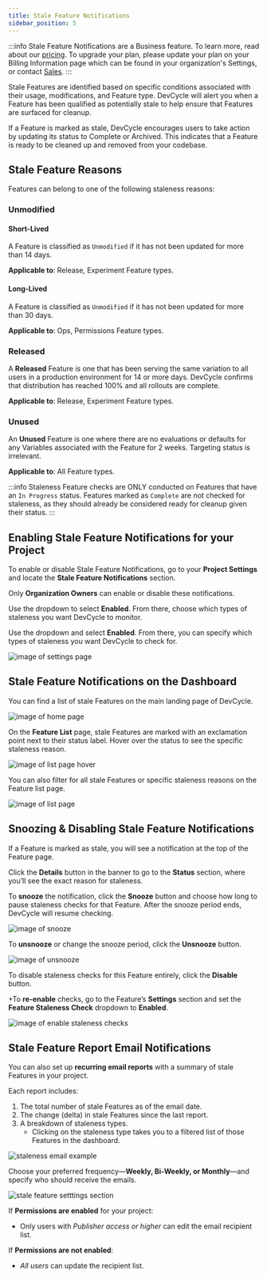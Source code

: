 ```yaml
---
title: Stale Feature Notifications 
sidebar_position: 5
---
```


:::info
Stale Feature Notifications are a Business feature. To learn more, read about our [pricing](https://devcycle.com/pricing). To upgrade your plan, please update your plan on your Billing Information page which can be found in your organization's Settings, or contact [Sales](mailto:sales@devcycle.com).
:::

Stale Features are identified based on specific conditions associated with their usage, modifications, and Feature type. DevCycle will alert you when a Feature has been qualified as potentially stale to help ensure that Features are surfaced for cleanup. 

If a Feature is marked as stale, DevCycle encourages users to take action by updating its status to Complete or Archived. This indicates that a Feature is ready to be cleaned up and removed from your codebase. 

## Stale Feature Reasons 

Features can belong to one of the following staleness reasons:

### Unmodified 

#### Short-Lived 

A Feature is classified as `Unmodified` if it has not been updated for more than 14 days. 

**Applicable to**: Release, Experiment Feature types.

#### Long-Lived 

A Feature is classified as `Unmodified` if it has not been updated for more than 30 days.

**Applicable to**: Ops, Permissions Feature types.

### Released

A **Released** Feature is one that has been serving the same variation to all users in a production environment for 14 or more days. DevCycle confirms that distribution has reached 100% and all rollouts are complete.


**Applicable to**: Release, Experiment Feature types.

### Unused 

An **Unused** Feature is one where there are no evaluations or defaults for any Variables associated with the Feature for 2 weeks. Targeting status is irrelevant.

**Applicable to**: All Feature types. 

:::info
Staleness Feature checks are ONLY conducted on Features that have an `In Progress` status. Features marked as `Complete` are not checked for staleness, as they should already be considered ready for cleanup given their status. 
:::

## Enabling Stale Feature Notifications for your Project

To enable or disable Stale Feature Notifications, go to your **Project Settings** and locate the **Stale Feature Notifications** section.

Only **Organization Owners** can enable or disable these notifications.

Use the dropdown to select **Enabled**. From there, choose which types of staleness you want DevCycle to monitor.


Use the dropdown and select **Enabled**. From there, you can specify which types of staleness you want DevCycle to check for.

![image of settings page](/apr-2025-stale-flag-settings-email.png)

## Stale Feature Notifications on the Dashboard

You can find a list of stale Features on the main landing page of DevCycle.

![image of home page](/nov-2024-stale-feat-home-page.png)

On the **Feature List** page, stale Features are marked with an exclamation point next to their status label. Hover over the status to see the specific staleness reason.

![image of list page hover](/nov-2024-stale-feat-list-page-hover.png)

You can also filter for all stale Features or specific staleness reasons on the Feature list page.

![image of list page](/nov-2024-stale-feat-list-page.png)

## Snoozing & Disabling Stale Feature Notifications 

If a Feature is marked as stale, you will see a notification at the top of the Feature page.

Click the **Details** button in the banner to go to the **Status** section, where you’ll see the exact reason for staleness.

To **snooze** the notification, click the **Snooze** button and choose how long to pause staleness checks for that Feature. After the snooze period ends, DevCycle will resume checking.

![image of snooze](/nov-2024-stale-feat-snooze.png)

To **unsnooze** or change the snooze period, click the **Unsnooze** button.

![image of unsnooze](/nov-2024-stale-feat-unsnooze.png)

To disable staleness checks for this Feature entirely, click the **Disable** button.

+To **re-enable** checks, go to the Feature’s **Settings** section and set the **Feature Staleness Check** dropdown to **Enabled**.

![image of enable staleness checks](/nov-2024-stale-feat-disable.png)

## Stale Feature Report Email Notifications 

You can also set up **recurring email reports** with a summary of stale Features in your project.

Each report includes:
1. The total number of stale Features as of the email date.
2. The change (delta) in stale Features since the last report.
3. A breakdown of staleness types. 
    * Clicking on the staleness type takes you to a filtered list of those Features in the dashboard.

![staleness email example](/apr-2025-stale-email-ex.png)

Choose your preferred frequency—**Weekly, Bi-Weekly, or Monthly**—and specify who should receive the emails.

![stale feature setttings section](/apr-2025-stale-flag-settings-email.png) 

If **Permissions are enabled** for your project:
* Only users with *Publisher access or higher* can edit the email recipient list.

If **Permissions are not enabled**: 
* *All users* can update the recipient list.